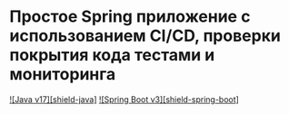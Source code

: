 # Простое Spring приложение с использованием CI/CD, проверки покрытия кода тестами и мониторинга

[![Java v17][shield-java]](https://openjdk.java.net/projects/jdk/17/)
[![Spring Boot v3][shield-spring-boot]](https://jakarta.ee/specifications/platform/10/)
